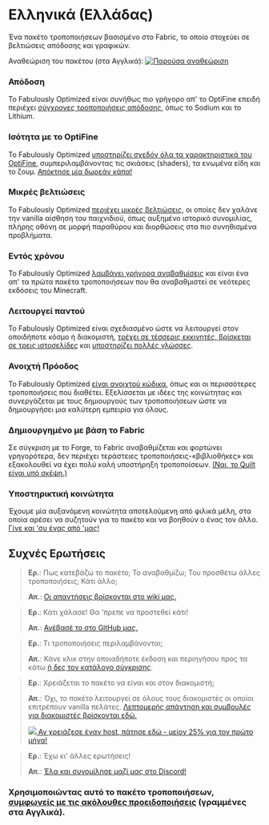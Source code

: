 # Ελληνικά (Ελλάδας)

Ένα πακέτο τροποποιήσεων βασισμένο στο Fabric, το οποίο στοχεύει σε βελτιώσεις απόδοσης και γραφικών.

Αναθεώριση του πακέτου (στα Αγγλικά):
[![Παρούσα αναθεώριση](https://img.youtube.com/vi/bb8G9X5Q_4I/maxresdefault.jpg)](https://www.youtube.com/watch?v=bb8G9X5Q_4I)

### Απόδοση

Το Fabulously Optimized είναι συνήθως πιο γρήγορο απ' το OptiFine επειδή περιέχει [σύγχρονες τροποποιήσεις απόδοσης][1], όπως το Sodium και το Lithium.

### Ισότητα με το OptiFine

Το Fabulously Optimized [υποστηρίζει σχεδόν όλα τα χαρακτηριστικά του OptiFine][2], συμπεριλαμβάνοντας τις σκιάσεις (shaders), τα ενωμένα είδη και το ζουμ. [Απόκτησε μία δωρεάν κάπα!][3]

### Μικρές βελτιώσεις

Το Fabulously Optimized [περιέχει μικρές βελτιώσεις][4], οι οποίες δεν χαλάνε την vanilla αίσθηση του παιχνιδιού, όπως αυξημένο ιστορικό συνομιλίας, πλήρης οθόνη σε μορφή παραθύρου και διορθώσεις στα πιο συνηθισμένα προβλήματα.

### Εντός χρόνου

Το Fabulously Optimized [λαμβάνει γρήγορα αναβαθμίσεις][5] και είναι ένα απ' τα πρώτα πακέτα τροποποιήσεων που θα αναβαθμιστεί σε νεότερες εκδόσεις του Minecraft.

### Λειτουργεί παντού

Το Fabulously Optimized είναι σχεδιασμένο ώστε να λειτουργεί στον οποιδήποτε κόσμο ή διακομιστή, [τρέχει σε τέσσερις εκκινητές, βρίσκεται σε τρεις ιστοσελίδες][6] και [υποστηρίζει πολλές γλώσσες][7].

### Ανοιχτή Πρόοδος

Το Fabulously Optimized [είναι ανοιχτού κώδικα][8], όπως και οι περισσότερες τροποποιήσεις που διαθέτει. Εξελίσσεται με ιδέες της κοινώτητας και συνεργάζεται με τους δημιουργούς των τροποποιήσεων ώστε να δημιουργήσει μια καλύτερη εμπειρία για όλους.

### Δημιουργημένο με βάση το Fabric

Σε σύγκριση με το Forge, το Fabric αναβαθμίζεται και φορτώνει γρηγορότερα, δεν περιέχει τεράστειες τροποποιήσεις-«βιβλιοθήκες» και εξακολουθεί να έχει πολύ καλή υποστήρηξη τροποποίσεων. [(Ναι, το Quilt είναι υπό σκέψη.)][9]

### Υποστηρικτική κοινώτητα

Έχουμε μία αυξανόμενη κοινώτητα αποτελούμενη από φιλικά μέλη, στα οποία αρέσει να συζητούν για το πακέτο  και να βοηθούν ο ένας τον άλλο. [Γίνε και 'συ ένας από 'μας!][10]

## Συχνές Ερωτήσεις

> **Ερ.**: Πως κατεβάζω το πακέτο; Το αναβαθμίζω; Του προσθέτω άλλες τροποποιήσεις; Κάτι άλλο;
> 
> **Απ.**: [Οι απαντήσεις βρίσκονται στο wiki μας.][11]


> **Ερ.**: Κάτι χάλασε! Θα 'πρεπε να προστεθεί κάτι!
> 
> **Απ.**: [Ανέβασέ το στο GitHub μας.][8]


> **Ερ.**: Τι τροποποιήσεις περιλαμβάνονται; 
> 
> **Απ.**: Κάνε κλικ στην οποιαδήποτε έκδοση και περιηγήσου προς τα κάτω [ή δες τον κατάλογο σύγκρισης][12].


> **Ερ.**: Χρειάζεται το πακέτο να είναι και στον διακομιστή;
> 
> **Απ.**: Όχι, το πακέτο λειτουργεί σε όλους τους διακομιστές οι οποίοι επιτρέπουν vanilla πελάτες. [Λεπτομερής απάντηση και συμβουλές για διακομιστές βρίσκονται εδώ.][13] 
> 
> [![](https://i.ibb.co/gr9mSxW/image.png) Αν χρειάζεσε έναν host, πάτησε εδώ - μείον 25% για τον πρώτο μήνα!][14]


> **Ερ.**: Έχω κι' άλλες ερωτήσεις!
> 
> **Απ.**: [Έλα και συνομίλησε μαζί μας στο Discord!][10]

### Χρησιμοποιώντας αυτό το πακέτο τροποποιήσεων, [συμφωνείς με τις ακόλουθες προειδοποιήσεις][15] (γραμμένες στα Αγγλικά).

[1]: https://github.com/Fabulously-Optimized/fabulously-optimized/blob/main/INCLUDED-MODS.md#smooth
[2]: https://fabulously-optimized.gitbook.io/modpack/readme/give-up-optifine
[3]: https://fabulously-optimized.gitbook.io/modpack/readme/free-cape
[4]: https://github.com/Fabulously-Optimized/fabulously-optimized/blob/main/INCLUDED-MODS.md#functional
[5]: https://github.com/Fabulously-Optimized/fabulously-optimized/blob/description-overhaul/CHANGELOG.md
[6]: https://github.com/Fabulously-Optimized/fabulously-optimized#downloads
[7]: https://github.com/Fabulously-Optimized/wiki/blob/main/en-us/language-support.md
[8]: https://github.com/Fabulously-Optimized/fabulously-optimized
[9]: https://github.com/Fabulously-Optimized/fabulously-optimized/issues/257
[10]: https://discord.gg/yxaXtaQqdB
[11]: https://fabulously-optimized.gitbook.io/modpack/
[12]: https://github.com/Fabulously-Optimized/fabulously-optimized/blob/main/INCLUDED-MODS.md
[13]: https://fabulously-optimized.gitbook.io/modpack/readme/server-setup
[14]: https://www.bisecthosting.com/clients/aff.php?aff=2604
[15]: https://github.com/Fabulously-Optimized/fabulously-optimized#disclaimers

